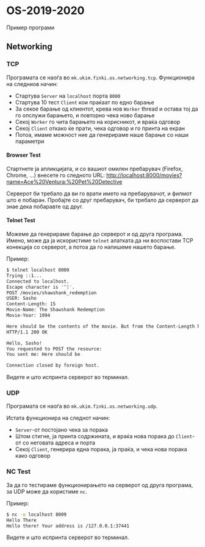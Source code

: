# OS-2019-2020
Пример програми


## Networking

### TCP
Програмата се наоѓа во `mk.ukim.finki.os.networking.tcp`.
Функционира на следниов начин:
- Стартува `Server` на `localhost` порта `8000`
- Стартува 10 тест `Client` кои праќаат по едно барање
- За секое барање од клиентот, крева нов `Worker` thread и остава тој да го опслужи барањето, и повторно чека ново барање
- Секој `Worker` го чита барањето на корисникот, и враќа одговор
- Секој `Client` откако ќе прати, чека одговор и го принта на екран
- Потоа, имаме можност ние да генерираме наше барање со наши параметри

#### Browser Test

Стартнете ја апликцијата, и со вашиот омилен пребарувач (Firefox, Chrome, ...)
внесете го следното URL:
[http://localhost:8000/movies?name=Ace%20Ventura:%20Pet%20Detective](http://localhost:8000/movies?name=Ace%20Ventura:%20Pet%20Detective)

Серверот би требало да ви го врати името на пребарувачот, и филмот што е побаран.
Пробајте со друг пребарувач, би требало да серверот да знае дека побаравте од друг.

#### Telnet Test

Можеме да генерираме барање до серверот и од друга програма.
Имено, може да ја искористиме `telnet` алатката да ни воспостави TCP конекција со серверот, а потоа да го напишеме нашето барање.

Пример:

```bash
$ telnet localhost 8000
Trying ::1...
Connected to localhost.
Escape character is '^]'.
POST /movies/shawshank_redemption
USER: Sasho
Content-Length: 15
Movie-Name: The Shawshank Redemption
Movie-Year: 1994

Here should be the contents of the movie. But from the Content-Length header, this will be cut to 15 bytes.
HTTP/1.1 200 OK

Hello, Sasho!
You requested to POST the resource: 
You sent me: Here should be 

Connection closed by foreign host.
```

Видете и што испринта серверот во терминал.

### UDP

Програмата се наоѓа во `mk.ukim.finki.os.networking.udp`.

Истата функционира на следнот начин:
- `Server`-от постојано чека за порака
- Штом стигне, ја принта содржината, и враќа нова порака до `Client`-от со неговата адреса и порта
- Секој `Client`, генерира една порака, ја праќа, и чека нова порака како одговор

### NC Test

За да го тестираме функционирањето на серверот од друга програма, за UDP може да користиме `nc`.

Пример:

```bash
$ nc -u localhost 8009
Hello There
Hello there! Your address is /127.0.0.1:37441
```

Видете и што испринта серверот во терминал.
